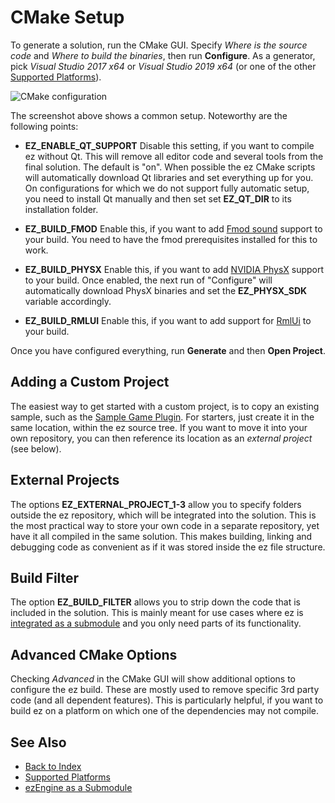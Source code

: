 # CMake Setup

To generate a solution, run the CMake GUI. Specify *Where is the source code* and *Where to build the binaries*, then run **Configure**. As a generator, pick *Visual Studio 2017 x64* or *Visual Studio 2019 x64* (or one of the other [Supported Platforms](supported-platforms.md)).

![CMake configuration](media/cmake-config.png)

The screenshot above shows a common setup. Noteworthy are the following points:

* **EZ_ENABLE_QT_SUPPORT** Disable this setting, if you want to compile ez without Qt. This will remove all editor code and several tools from the final solution. The default is "on". When possible the ez CMake scripts will automatically download Qt libraries and set everything up for you. On configurations for which we do not support fully automatic setup, you need to install Qt manually and then set set **EZ_QT_DIR** to its installation folder.

* **EZ_BUILD_FMOD** Enable this, if you want to add [Fmod sound](../sound/fmod-overview.md) support to your build. You need to have the fmod prerequisites installed for this to work.

* **EZ_BUILD_PHYSX** Enable this, if you want to add [NVIDIA PhysX](../physics/physx-overview.md) support to your build. Once enabled, the next run of "Configure" will automatically download PhysX binaries and set the **EZ_PHYSX_SDK** variable accordingly.

* **EZ_BUILD_RMLUI** Enable this, if you want to add support for [RmlUi](https://github.com/mikke89/RmlUi) to your build.

Once you have configured everything, run **Generate** and then **Open Project**.

## Adding a Custom Project

The easiest way to get started with a custom project, is to copy an existing sample, such as the [Sample Game Plugin](../samples/sample-game-plugin.md). For starters, just create it in the same location, within the ez source tree. If you want to move it into your own repository, you can then reference its location as an *external project* (see below).

## External Projects

The options **EZ_EXTERNAL_PROJECT_1-3** allow you to specify folders outside the ez repository, which will be integrated into the solution. This is the most practical way to store your own code in a separate repository, yet have it all compiled in the same solution. This makes building, linking and debugging code as convenient as if it was stored inside the ez file structure.

## Build Filter

The option **EZ_BUILD_FILTER** allows you to strip down the code that is included in the solution. This is mainly meant for use cases where ez is [integrated as a submodule](submodule.md) and you only need parts of its functionality.

## Advanced CMake Options

Checking *Advanced* in the CMake GUI will show additional options to configure the ez build. These are mostly used to remove specific 3rd party code (and all dependent features). This is particularly helpful, if you want to build ez on a platform on which one of the dependencies may not compile.

## See Also

* [Back to Index](../index.md)
* [Supported Platforms](supported-platforms.md)
* [ezEngine as a Submodule](submodule.md)
